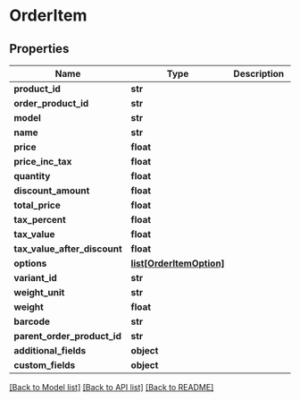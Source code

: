 # OrderItem

## Properties
Name | Type | Description | Notes
------------ | ------------- | ------------- | -------------
**product_id** | **str** |  | [optional] 
**order_product_id** | **str** |  | [optional] 
**model** | **str** |  | [optional] 
**name** | **str** |  | [optional] 
**price** | **float** |  | [optional] 
**price_inc_tax** | **float** |  | [optional] 
**quantity** | **float** |  | [optional] 
**discount_amount** | **float** |  | [optional] 
**total_price** | **float** |  | [optional] 
**tax_percent** | **float** |  | [optional] 
**tax_value** | **float** |  | [optional] 
**tax_value_after_discount** | **float** |  | [optional] 
**options** | [**list[OrderItemOption]**](OrderItemOption.md) |  | [optional] 
**variant_id** | **str** |  | [optional] 
**weight_unit** | **str** |  | [optional] 
**weight** | **float** |  | [optional] 
**barcode** | **str** |  | [optional] 
**parent_order_product_id** | **str** |  | [optional] 
**additional_fields** | **object** |  | [optional] 
**custom_fields** | **object** |  | [optional] 

[[Back to Model list]](../README.md#documentation-for-models) [[Back to API list]](../README.md#documentation-for-api-endpoints) [[Back to README]](../README.md)


